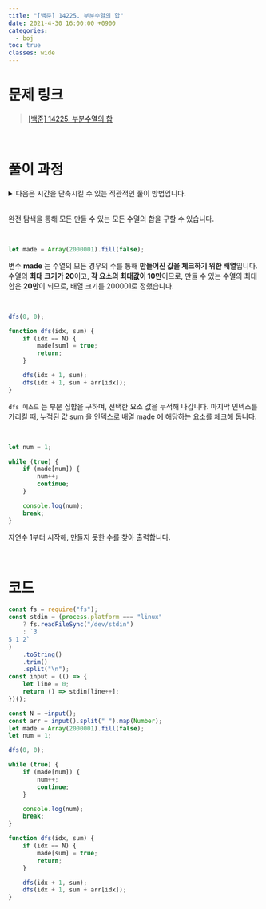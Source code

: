```yaml
---
title: "[백준] 14225. 부분수열의 합"
date: 2021-4-30 16:00:00 +0900
categories:
  - boj
toc: true
classes: wide
---
```


# 문제 링크

> [[백준] 14225. 부분수열의 합](https://www.acmicpc.net/problem/14225)

<br>

# 풀이 과정

<details>
<summary>다음은 시간을 단축시킬 수 있는 직관적인 풀이 방법입니다.</summary>
<div markdown="1">

<br>

아래 예시를 통해 풀이 방법을 살펴보겠습니다.

<br>

<center><img src="http://dl.dropbox.com/s/cj5itcc8odf9fy4/%EB%B0%B1%EC%A4%80-14225_%EB%B6%80%EB%B6%84%EC%88%98%EC%97%B4%EC%9D%98%20%ED%95%A9-1.png"></center>

현재 살펴볼 숫자를 의미하는 변수 num 을 가장 작은 자연수인 1로 초기화하고 첫 번째 요소부터 확인합니다. num 은 arr[0] 과 같고, 이는 1을 만들 수 있음을 의미합니다. 따라서, num 에 1을 더한 2를 다음 요소와 비교합니다.

<center><img src="http://dl.dropbox.com/s/t89h4f25bvy18qj/%EB%B0%B1%EC%A4%80-14225_%EB%B6%80%EB%B6%84%EC%88%98%EC%97%B4%EC%9D%98%20%ED%95%A9-2.png"></center>

현재 num 은 2입니다. 이는, 자연수 2를 만들 수 있는지를 확인하는 단계임을 의미합니다. num 은 arr[1]과 같고, 2를 만들 수 있음을 의미합니다. num 에 2를 더해 4를 만들고, 다음 요소와 비교합니다.

<br>

<center><img src="http://dl.dropbox.com/s/y42wdenlm4duk70/%EB%B0%B1%EC%A4%80-14225_%EB%B6%80%EB%B6%84%EC%88%98%EC%97%B4%EC%9D%98%20%ED%95%A9-3.png"></center>

현재 num 은 4입니다. num 이 arr[2]와 같고, 이는 자연수 4를 만들 수 있음을 의미합니다. num 에 4를 더해 8을 만듭니다.

<br>

<center><img src="http://dl.dropbox.com/s/gdrap7sjsmexwuh/%EB%B0%B1%EC%A4%80-14225_%EB%B6%80%EB%B6%84%EC%88%98%EC%97%B4%EC%9D%98%20%ED%95%A9-4.png"></center>

배열의 순회가 끝났습니다. 1, 2, 4로 만들 수 없는 최소 자연수는 8이고, 이는 num 값과 같게 됩니다. 따라서, num 을 출력합니다.

<br>

```jsx
const fs = require("fs");
const stdin = (process.platform === "linux"
    ? fs.readFileSync("/dev/stdin")
    : `3
5 1 2`
)
    .toString()
    .trim()
    .split("\n");
const input = (() => {
    let line = 0;
    return () => stdin[line++];
})();

const N = +input();
const arr = input().split(" ").map(Number);
let num = 1;
arr.sort((a, b) => a - b);

for (let idx in arr) {
    if (num < arr[idx]) break;
    num += arr[idx];
}

console.log(num);
```
</div>
</details>

<br>

완전 탐색을 통해 모든 만들 수 있는 모든 수열의 합을 구할 수 있습니다.

<br>

```jsx
let made = Array(2000001).fill(false);
```

변수 **made** 는 수열의 모든 경우의 수를 통해 **만들어진 값을 체크하기 위한 배열**입니다. 수열의 **최대 크기가 20**이고, **각 요소의 최대값이 10만**이므로, 만들 수 있는 수열의 최대 합은 **20만**이 되므로, 배열 크기를 200001로 정했습니다.

<br>

```jsx
dfs(0, 0);

function dfs(idx, sum) {
    if (idx == N) {
        made[sum] = true;
        return;
    }

    dfs(idx + 1, sum);
    dfs(idx + 1, sum + arr[idx]);
}
```

`dfs 메소드` 는 부분 집합을 구하며, 선택한 요소 값을 누적해 나갑니다. 마지막 인덱스를 가리킬 때, 누적된 값 sum 을 인덱스로 배열 made 에 해당하는 요소를 체크해 둡니다.

<br>

```jsx
let num = 1;

while (true) {
    if (made[num]) {
        num++;
        continue;
    }

    console.log(num);
    break;
}
```

자연수 1부터 시작해, 만들지 못한 수를 찾아 출력합니다.

<br>

# 코드

```jsx
const fs = require("fs");
const stdin = (process.platform === "linux"
    ? fs.readFileSync("/dev/stdin")
    : `3
5 1 2`
)
    .toString()
    .trim()
    .split("\n");
const input = (() => {
    let line = 0;
    return () => stdin[line++];
})();

const N = +input();
const arr = input().split(" ").map(Number);
let made = Array(2000001).fill(false);
let num = 1;

dfs(0, 0);

while (true) {
    if (made[num]) {
        num++;
        continue;
    }

    console.log(num);
    break;
}

function dfs(idx, sum) {
    if (idx == N) {
        made[sum] = true;
        return;
    }

    dfs(idx + 1, sum);
    dfs(idx + 1, sum + arr[idx]);
}
```